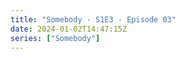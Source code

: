 ```yaml
---
title: "Somebody - S1E3 - Episode 03"
date: 2024-01-02T14:47:15Z
series: ["Somebody"]
---
```



<mux-player stream-type="on-demand"
  src="https://kp3d-my.sharepoint.com/personal/ryoo_kp3d_onmicrosoft_com/_layouts/15/download.aspx?share=EdXQ61SjUXxEooNrKjYY0YIBtRM1zYSmyqeagF1t8WI-ug" prefer-playback="mse" controls>
  </mux-player>
  
  
  <script src="https://cdn.jsdelivr.net/npm/@mux/mux-player"></script>
  
 <script type="application/ld+json">
 {
  "@context": "https://schema.org/",
  "@type": "VideoObject",
  "name": "Somebody - S1E3 - Episode 03",
  "contentUrl": "https://stream.mux.com/by5023dkBAPuDya1fuHJDSQlSJ3a6fdkela9WzPAkDsA.m3u8",
  "thumbnailUrl": "https://www.themoviedb.org/t/p/original/zwsJRRmVozVZ1tDs8buIs97pCqm.jpg?width=314&fit_mode=preserve&time=25",
  "uploadDate": "2023-12-17T02:49:19Z",
}

</script>
